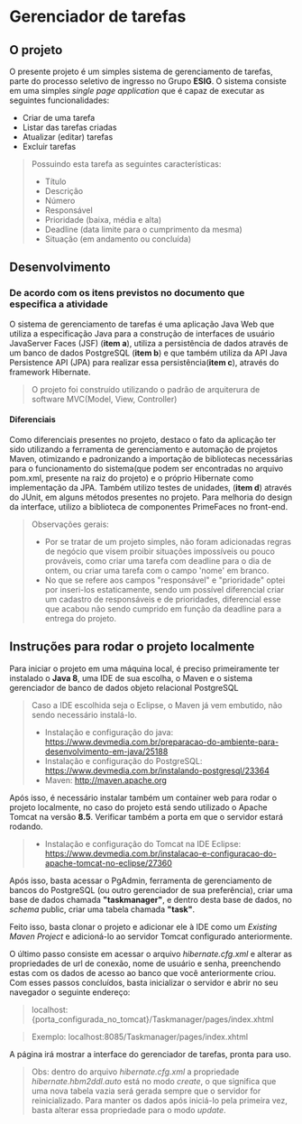 # Gerenciador de tarefas
## O projeto 
O presente projeto é um simples sistema de gerenciamento de tarefas, parte do processo seletivo de ingresso no Grupo **ESIG**. O sistema consiste em uma simples _single page application_ que é capaz de executar as seguintes funcionalidades: 
- Criar de uma tarefa
- Listar das tarefas criadas
- Atualizar (editar) tarefas
- Excluir tarefas
>Possuindo esta tarefa as seguintes características:
> - Título
>  - Descrição
>  - Número
>  - Responsável 
>  - Prioridade (baixa, média e alta)
>  - Deadline (data limite para o cumprimento da mesma)
>  - Situação (em andamento ou concluída)
## Desenvolvimento
###  De acordo com os itens previstos no documento que especifica a atividade

O sistema de gerenciamento de tarefas é uma aplicação Java Web que utiliza a especificação Java para a construção de interfaces de usuário JavaServer Faces (JSF) (**item a**), utiliza a persistência de dados através de um banco de dados PostgreSQL (**item b**) e que também utiliza da API Java Persistence API (JPA) para realizar essa persistência(**item c**), através do framework Hibernate. 
> O projeto foi construído utilizando o padrão de arquiterura de software MVC(Model, View, Controller)
#### Diferenciais
Como diferenciais presentes no projeto, destaco o fato da aplicação ter sido utilizando a ferramenta de gerenciamento e automação de projetos Maven, otimizando e padronizando a importação de bibliotecas necessárias para o funcionamento do sistema(que podem ser encontradas no arquivo pom.xml, presente na raiz do projeto) e o próprio Hibernate como implementação da JPA. Também utilizo testes de unidades, (**item d**) através do JUnit, em alguns métodos presentes no projeto.  Para melhoria do design da interface, utilizo a biblioteca de componentes PrimeFaces no front-end.
> Observações gerais:
> - Por se tratar de um projeto simples, não foram adicionadas regras de negócio que visem proibir situações impossíveis ou pouco prováveis, como criar uma tarefa com deadline para o dia de ontem, ou criar uma tarefa com o campo 'nome' em branco.
> - No que se refere aos campos "responsável" e "prioridade" optei por inseri-los estaticamente, sendo um possível diferencial criar um cadastro de responsáveis e de prioridades, diferencial esse que acabou não sendo cumprido em função da deadline para a entrega do projeto.
## Instruções para rodar o projeto localmente
Para iniciar o projeto em uma máquina local, é preciso primeiramente ter instalado o **Java 8**, uma IDE de sua escolha, o Maven e o sistema gerenciador de banco de dados objeto relacional PostgreSQL
> Caso a IDE escolhida seja o Eclipse, o Maven já vem embutido, não sendo necessário instalá-lo.
> - Instalação e configuração do java: https://www.devmedia.com.br/preparacao-do-ambiente-para-desenvolvimento-em-java/25188
> - Instalação e configuração do PostgreSQL: https://www.devmedia.com.br/instalando-postgresql/23364
> - Maven: http://maven.apache.org

Após isso, é necessário instalar também um container web para rodar o projeto localmente, no caso do projeto está sendo utilizado o Apache Tomcat na versão **8.5**. Verificar também a porta em que o servidor estará rodando. 
> - Instalação e configuração do Tomcat na IDE Eclipse: https://www.devmedia.com.br/instalacao-e-configuracao-do-apache-tomcat-no-eclipse/27360

Após isso, basta acessar o PgAdmin, ferramenta de gerenciamento de bancos do PostgreSQL (ou outro gerenciador de sua preferência), criar uma base de dados chamada **"taskmanager"**, e dentro desta base de dados, no _schema_ public, criar uma tabela chamada **"task"**.

Feito isso, basta clonar o projeto e adicionar ele à IDE como um _Existing Maven Project_ e adicioná-lo ao servidor Tomcat configurado anteriormente.

O último passo consiste em acessar o arquivo _hibernate.cfg.xml_ e alterar as propriedades de url de conexão, nome de usuário e senha, preenchendo estas com os dados de acesso ao banco que você anteriormente criou. 
Com esses passos concluídos, basta inicializar o servidor e abrir no seu navegador o seguinte endereço:
> localhost:{porta_configurada_no_tomcat}/Taskmanager/pages/index.xhtml

> Exemplo: localhost:8085/Taskmanager/pages/index.xhtml

A página irá mostrar a interface do gerenciador de tarefas, pronta para uso.
> Obs: dentro do arquivo _hibernate.cfg.xml_ a propriedade _hibernate.hbm2ddl.auto_ está no modo _create_, o que significa que uma nova tabela vazia será gerada sempre que o servidor for reinicializado. Para manter os dados após iniciá-lo pela primeira vez, basta alterar essa propriedade para o modo _update_.
